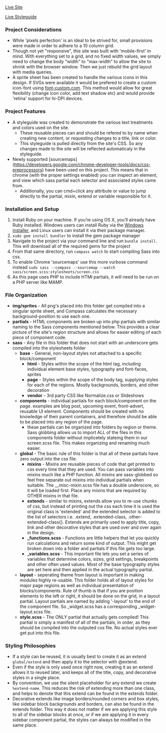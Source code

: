 [Live Site](http://nat.godbolt.me)

[Live Styleguide](http://nat.godbolt.me/styleguide.php)

### Project Considerations
* While 'pixels perfection' is an ideal to be strived for, small provisions were made in order to adhere to a 10 column grid.
* Though not yet "responsive", this site was built with 'mobile-first' in mind. With everything set to a grid, and no fixed width values, we simply need to change the body "width" to "max-width" to allow the site to shrink with the browser window. Then we just rebuild the grid layout with media queries.
* A sprite sheet has been created to handle the various icons in this design. If SVGs were available it would be prefered to create a custom icon-font using [font-custom.com](http://font-custom.com/). This method would allow for great flexibility (change icon color, add text shadow etc) and would provide 'retina' support for hi-DPI devices.

### Project Features
* A styleguide was created to demonstrate the various text treatments and colors used on the site.
    * These reusable pieces can and should be refered to by name when creating new content, or requesting changes to a title, link or color.
    * This styleguide is pulled directly from the site's CSS. So any changes made to the site will be reflected automaticaly in the styleguide.
* Newly supported [sourcemaps] (https://developers.google.com/chrome-developer-tools/docs/css-preprocessors) have been used on this project. This means that in chrome (with the proper settings enabled) you can inspect an element, and view which sass partial each selector and associated styles came from.
    * Additionally, you can cmd+click any attribute or value to jump directly to the partial, mixin, extend or variable responsible for it.

### Installation and Setup
1. Install Ruby on your machine. If you’re using OS X, you’ll already have Ruby installed. Windows users can install Ruby via the [Windows installer](http://rubyinstaller.org/downloads/), and Linux users can install it via their package manager.
2. ```sudo gem install bundler``` to install the gem package manager
3. Navigate to the project via your command line and run ```bundle install```. This will download all of the required gems for the project
4. From that same directory, run ```compass watch``` to start compiling Sass into css.
5. To enable Chrome 'sourcemaps' use this more vurbose command instead ```sudo sass --compass --sourcemap --watch sass/screen.scss:stylesheets/screen.css```
6. As this page uses PHP to include HTMl partials, it will need to be run on a PHP server like MAMP.

### File Organization
* **img/sprites** - All png's placed into this folder get compiled into a singular sprite sheet, and Compass calculates the necessary background-position to use each one.
* **partials** - HTML components are broken up into php partials with similar naming to the Sass components mentioned below. This provides a clear picture of the site's region structure and allows for easier editing of each piece of component code.
* **sass** - Any file in this folder that does not start with an underscore gets compiled into the stylesheets folder
    * **base** - General, non-layout styles not attached to a specific block/component
        * **html** - Styles within the scope of the html tag, including individual element base styles, typography and font-faces, sprites
        * **page** - Styles within the scope of the body tag, supplying styles for each of the regions. Mostly backgrounds, borders, and other decoration
        * **vendor** - 3rd party CSS like Normalize.css or Slideshows
    * **components** - individual partials for each block/component on the page. examples are blog post, upcoming event, front-advert, reusable UI element. Components should be created with no knowledge of their parent containers, and therefore should be able to be placed into any region of the page.
        * these partials can be organized into folders by region or theme. Sass globbing allows us to import ALL of the files in this components folder without implicetely stateing them in our screen.scss file. This makes organizing and renaming much easier.
    * **global** - The basic rule of this folder is that all of these partials have zero output into the css file.
        * **mixins** - Mixins are reusable pieces of code that get printed to css every time that they are used. You can pass variables into mixins much like a PHP function. All mixins are sass-globbed so feel free separate out mixins into individual partials when suitable. The __misc-mixin.scss file has a double underscore, so it will be loaded first. Place any mixins that are required by OTHER mixins in that file.
        * **extends** - similar to mixins, extends allow you to re-use chunks of css, but instead of printing out the css each time it is used the original class is 'extended' and the extended selector is added to the list of selectors i.e. .extend, .extended-class, .other-extended-class{}. Extends are primarily used to apply title, copy, link and other decorative styles that are used over and over again in the design.
        * **_functions.scss** - Functions are little helpers that let you quickly run calculations and return some kind of output. This might get broken down into a folder and partials if this file gets too large.
        * **_variables.scss** - This important file lets you set a series of variables that determine colors, sizes, grid settings, breakpoints and other often used values. Most of the base typography styles are set here and then applied in the actual typography partial.
    * **layout** - seperating theme from layout is important in making modules highly re-usable. This folder holds all of layout styles for major page regions as well as individual presentation of blocks/components. Rule of thumb is that if you are position elements to the left or right, it should be done on the grid, in a layout partial. Layout partials are named by adding '-layout' to the end of the component file. So _widget.scss has a corresponding _widget-layout.scss file.
    * **style.scss** - The ONLY partial that actually gets compiled! This partial is simply a manifest of all of the partials, in order, as they should be compiled into the outputed css file. No actual styles ever get put into this file.

### Styling Philosophies
* If a style can be reused, it is usually best to create it as an extend ```global/extend``` and then apply it to the selector with @extend.
* Even if the style is only used once right now, creating it as an extend allows it to reused later, and keeps all of the title, copy, and decorative styles in a single place.
* By convention, we use the silent placeholder for any extend we create ```%extend-name```. This reduces the risk of extending more than one class, and helps to denote that this extend can be found in the extends folder.
* Decorative extends like image borders/rounded corners and box styles, like sidebar block backgrounds and borders, can also be found in the extends folder. This way it does not matter if we are applying this style to all of the sidebar blocks at once, or if we are applying it in every sidebar component partial, the styles can always be modified in the same place.
